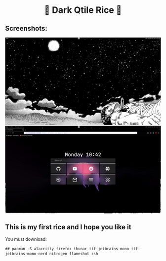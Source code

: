 <h1 align="center">🖤 Dark Qtile Rice 🖤</h1>

## Screenshots:
![screenshot 1](https://github.com/sixwerz/Dark-Qtile-Rice/blob/main/screenshot/1.png)
![Screenshot 2](https://github.com/sixwerz/Dark-Qtile-Rice/blob/main/screenshot/2.png)

## This is my first rice and I hope you like it

You must download:
```
## pacman -S alacritty firefox thunar ttf-jetbrains-mono ttf-jetbrains-mono-nerd nitrogen flameshot zsh
```



